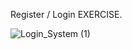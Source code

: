 Register / Login EXERCISE. 



![Login_System (1)](https://user-images.githubusercontent.com/80005824/133910126-e2be2455-b874-4734-b39c-ae3e48632268.gif)
